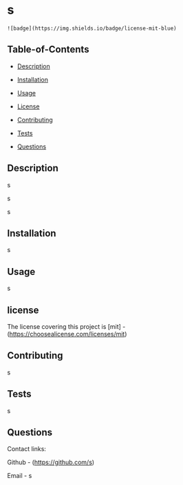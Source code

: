 # s

  
    ![badge](https://img.shields.io/badge/license-mit-blue)
    
  
 
  ## Table-of-Contents
  * [Description](#description)
  * [Installation](#installation)
  * [Usage](#usage)

  * [License](#license)
  * [Contributing](#contributing)
  * [Tests](#tests)
  * [Questions](#questions)
  
  ## Description

  s

  s

  s
 
  ## Installation

  s
 
  ## Usage

  s

  
  ## license

  The license covering this project is 
    [mit] - (https://choosealicense.com/licenses/mit)
  
  ## Contributing
  
  s
 
  ## Tests

  s
 
  ## Questions

  Contact links:

  Github - (https://github.com/s)

  Email - s

